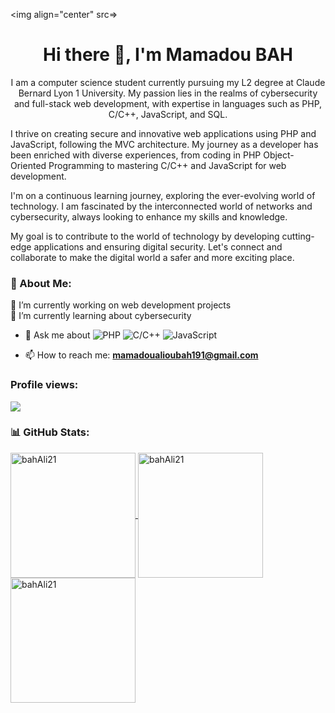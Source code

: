 <img align="center" src=> 
<h1 align="center">Hi there 👋, I'm Mamadou BAH</h1>
<p align="center"> 
I am a computer science student currently pursuing my L2 degree at Claude Bernard Lyon 1 University. My passion lies in the realms of cybersecurity and full-stack web development, with expertise in languages such as PHP, C/C++, JavaScript, and SQL.

I thrive on creating secure and innovative web applications using PHP and JavaScript, following the MVC architecture. My journey as a developer has been enriched with diverse experiences, from coding in PHP Object-Oriented Programming to mastering C/C++ and JavaScript for web development.

I'm on a continuous learning journey, exploring the ever-evolving world of technology. I am fascinated by the interconnected world of networks and cybersecurity, always looking to enhance my skills and knowledge.

My goal is to contribute to the world of technology by developing cutting-edge applications and ensuring digital security. Let's connect and collaborate to make the digital world a safer and more exciting place. </p>

### 💫 About Me:
🔭 I’m currently working on web development projects<br>
🌱 I’m currently learning about cybersecurity<br>

- 💬 Ask me about ![PHP](https://img.shields.io/badge/php-%23777BB4.svg?style=for-the-badge&logo=php&logoColor=white) ![C/C++](https://img.shields.io/badge/c++-%2300599C.svg?style=for-the-badge&logo=c%2B%2B&logoColor=white) ![JavaScript](https://img.shields.io/badge/javascript-%23F7DF1E.svg?style=for-the-badge&logo=javascript&logoColor=black)

- 📫 How to reach me: **mamadoualioubah191@gmail.com**
### Profile views:
![](https://komarev.com/ghpvc/?username=bahAli21&label=PROFILE+VIEWS)

<!--
**bahAli21/bahAli21** is a ✨ _special_ ✨ repository because its `README.md` (this file) appears on your GitHub profile.

Here are some ideas to get you started:

- 🔭 I’m currently working on ...
- 🌱 I’m currently learning ...
- 👯 I’m looking to collaborate on ...
- 🤔 I’m looking for help with ...
- 💬 Ask me about ...
- 📫 How to reach me: ...
- 😄 Pronouns: ...
- ⚡ Fun fact: ...
-->
### 📊 GitHub Stats:
<a href="https://github.com/bahAli21">
  <img height=200 align="center" src="https://github-readme-stats.vercel.app/api?username=bahAli21&show_icons=true&locale=en&count_private=true&theme=dark" alt="bahAli21" />
</a>
<a href="https://github.com/bahAli21">
  <img height=200 align="center" src="https://github-readme-stats.vercel.app/api/top-langs?username=bahAli21&layout=pie&langs_count=10&card_width=320&theme=dark" alt="bahAli21" />
</a>
<a href="https://github.com/bahAli21">
  <img height="200" src="https://github-readme-streak-stats.herokuapp.com/?user=bahAli21&theme=dark" alt="bahAli21" />
</a>
